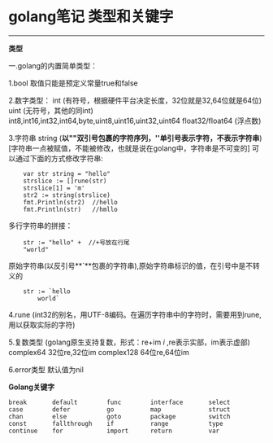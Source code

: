 # golang笔记 类型和关键字

---
**类型**

一.golang的内置简单类型：

1.bool 取值只能是预定义常量true和false

2.数字类型：
int (有符号，根据硬件平台决定长度，32位就是32,64位就是64位)
uint (无符号，其他的同int)
int8,int16,int32,int64,byte,uint8,uint16,uint32,uint64
float32/float64 (浮点数)

3.字符串
string (**以""双引号包裹的字符序列，''单引号表示字符，不表示字符串**)
[字符串一点被赋值，不能被修改，也就是说在golang中，字符串是不可变的]
可以通过下面的方式修改字符串:

``` golang
    var str string = "hello"
	strslice := []rune(str)
	strslice[1] = 'm'
	str2 := string(strslice)
	fmt.Println(str2)  //hello
	fmt.Println(str)   //hmllo
```
	
多行字符串的拼接：

``` golang
    str := "hello" +  //+号放在行尾
    "world"
``` 
    
原始字符串(以反引号**`**包裹的字符串),原始字符串标识的值，在引号中是不转义的

``` golang
    str := `hello
        world`
```    
4.rune (int32的别名，用UTF-8编码。在遍历字符串中的字符时，需要用到rune,用以获取实际的字符)

5.复数类型 (golang原生支持复数，形式：re+im *i* ,re表示实部，im表示虚部)
    complex64  32位re,32位im
    complex128  64位re,64位im 
    
6.error类型 默认值为nil

**Golang关键字**

    break       default        func        interface       select
    case        defer          go          map             struct
    chan        else           goto        package         switch
    const       fallthrough    if          range           type
    continue    for            import      return          var

